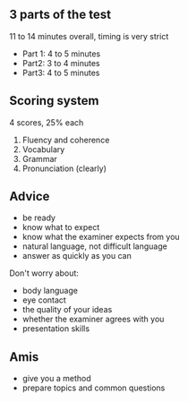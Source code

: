 ## 3 parts of the test

11 to 14 minutes overall, timing is very strict

- Part 1: 4 to 5 minutes
- Part2: 3 to 4 minutes
- Part3: 4 to 5 minutes

## Scoring system

4 scores, 25% each

1. Fluency and coherence
2. Vocabulary
3. Grammar
4. Pronunciation (clearly)

## Advice

- be ready
- know what to expect
- know what the examiner expects from you
- natural language, not difficult language
- answer as quickly as you can

Don't worry about:

- body language
- eye contact
- the quality of your ideas
- whether the examiner agrees with you
- presentation skills

## Amis

- give you a method
- prepare topics and common questions

